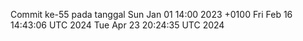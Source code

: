 Commit ke-55 pada tanggal Sun Jan 01 14:00 2023 +0100
Fri Feb 16 14:43:06 UTC 2024
Tue Apr 23 20:24:35 UTC 2024
